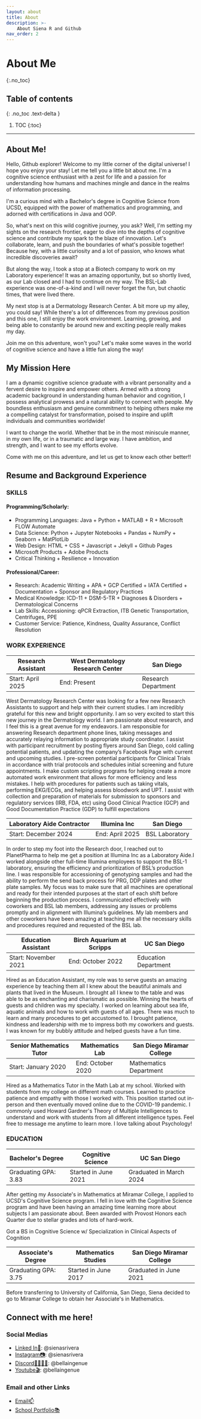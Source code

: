 ```yaml
---
layout: about
title: About
description: >-
    About Siena R and Github
nav_order: 2
---
```


# About Me
{:.no_toc}

## Table of contents
{: .no_toc .text-delta }

1. TOC
{:toc}

---


## About Me!

Hello, Github explorer! Welcome to my little corner of the digital universe! I hope you enjoy your stay! Let me tell you a little bit about me. I'm a cognitive science enthusiast with a zest for life and a passion for understanding how humans and machines mingle and dance in the realms of information processing.

I'm a curious mind with a Bachelor's degree in Cognitive Science from UCSD, equipped with the power of mathematics and programming, and adorned with certifications in Java and OOP.

So, what's next on this wild cognitive journey, you ask? Well, I'm setting my sights on the research frontier, eager to dive into the depths of cognitive science and contribute my spark to the blaze of innovation. Let's collaborate, learn, and push the boundaries of what's possible together! Because hey, with a little curiosity and a lot of passion, who knows what incredible discoveries await?

But along the way, I took a stop at a Biotech company to work on my Laboratory experience! It was an amazing opportunity, but so shortly lived, as our Lab closed and I had to continue on my way. The BSL-Lab experience was one-of-a-kind and I will never forget the fun, but chaotic times, that were lived there.

My next stop is at a Dermatology Research Center. A bit more up my alley, you could say! While there's a lot of differences from my previous position and this one, I still enjoy the work environment. Learning, growing, and being able to constantly be around new and exciting people really makes my day.

Join me on this adventure, won't you? Let's make some waves in the world of cognitive science and have a little fun along the way!

## My Mission Here

I am a dynamic cognitive science graduate with a vibrant personality and a fervent desire to inspire and empower others. Armed with a strong academic background in understanding human behavior and cognition, I possess analytical prowess and a natural ability to connect with people. My boundless enthusiasm and genuine commitment to helping others make me a compelling catalyst for transformation, poised to inspire and uplift individuals and communities worldwide!

I want to change the world. Whether that be in the most miniscule manner, in my own life, or in a traumatic and large way. I have ambition, and strength, and I want to see my efforts evolve.

Come with me on this adventure, and let us get to know each other better!!

## Resume and Background Experience

### SKILLS

#### Programming/Scholarly:

- Programming Languages: Java + Python + MATLAB + R + Microsoft FLOW Automate
- Data Science: Python + Jupyter Notebooks + Pandas + NumPy + Seaborn + MatPlotLib
- Web Design: HTML + CSS + Javascript + Jekyll + Github Pages
- Microsoft Products + Adobe Products
- Critical Thinking + Resilience + Innovation

#### Professional/Career:

- Research: Academic Writing + APA + GCP Certified + IATA Certified + Documentation + Sponsor and Regulatory Practices
- Medical Knowledge: ICD-11 + DSM-5-TR + Diagnoses & Disorders + Dermatological Concerns
- Lab Skills: Accessioning: qPCR Extraction, ITB Genetic Transportation, Centrifuges, PPE
- Customer Service: Patience, Kindness, Quality Assurance, Conflict Resolution

### WORK EXPERIENCE

| Research Assistant |  West Dermatology Research Center | San Diego |
| --- | --- | --- |
| Start: April 2025 | End: Present | Research Department |

West Dermatology Research Center was looking for a few new Research Assistants to support and help with their current studies. I am incredibly grateful for this new and bright opportunity. I am so very excited to start this new journey in the Dermatology world. I am passionate about research, and I feel this is a great avenue for my endeavors. I am responsible for answering Research department phone lines, taking messages and accurately relaying information to appropriate study coordinator. I assist with participant recruitment by posting flyers around San Diego, cold calling potential patients, and updating the company’s Facebook Page with current and upcoming studies. I pre-screen potential participants for Clinical Trials in accordance with trial protocols and schedules initial screening and future appointments. I make custom scripting programs for helping create a more automated work environment that allows for more efficiency and less mistakes. I help with procedures for patients such as taking vitals, performing EKG/ECGs, and helping assess bloodwork and UPT. I assist with collection and preparation of materials for submission to sponsors and regulatory services (IRB, FDA, etc) using Good Clinical Practice (GCP) and Good Documentation Practice (GDP) to fulfill expectations

| Laboratory Aide Contractor |  Illumina Inc | San Diego |
| --- | --- | --- |
| Start: December 2024 | End: April 2025 | BSL Laboratory |

In order to step my foot into the Research door, I reached out to PlanetPharma to help me get a position at Illumina Inc as a Laboratory Aide.I worked alongside other full-time Illumina employees to support the BSL-1 laboratory, ensuring the efficiency and prioritization of BSL’s production line. I was responsible for accessioning of genotyping samples and had the ability to perform the send back process for PRG, DDP plates and other plate samples. My focus was to make sure that all machines are operational and ready for their intended purposes at the start of each shift before beginning the production process. I communicated effectively with coworkers and BSL lab members, addressing any issues or problems promptly and in alignment with Illumina’s guidelines. My lab members and other coworkers have been amazing at teaching me all the necessary skills and procedures required and requested of the BSL lab.

| Education Assistant |  Birch Aquarium at Scripps | UC San Diego |
| --- | --- | --- |
| Start: November 2021 | End: October 2022 | Education Department |

Hired as an Education Assistant, my role was to serve guests an amazing experience by teaching them all I knew about the beautiful animals and plants that lived in the Museum. I brought all I knew to the table and was able to be as enchanting and charismatic as possible. Winning the hearts of guests and children was my specialty. I worked on learning about sea life, aquatic animals and how to work with guests of all ages. There was much to learn and many procedures to get accustomed to.  I brought patience, kindness and leadership with me to impress both my coworkers and guests. I was known for my bubbly attitude and helped guests have a fun time.

| Senior Mathematics Tutor | Mathematics Lab | San Diego Miramar College  |
| --- | --- | --- |
| Start: January 2020 | End: October 2020  | Mathematics Department |

Hired as a Mathematics Tutor in the Math Lab at my school. Worked with students from my college on different math courses. Learned to practice patience and empathy with those I worked with. This position started out in-person and then eventually moved online due to the COVID-19 pandemic. I commonly used Howard Gardner's Theory of Multiple Intelligences to understand and work with students from all different intelligence types. Feel free to message me anytime to learn more. I love talking about Psychology!

### EDUCATION

| Bachelor's Degree | Cognitive Science | UC San Diego |
| --- | --- | --- |
| Graduating GPA: 3.83 | Started in June 2021 | Graduated in March 2024  |

After getting my Associate's in Mathematics at Miramar College, I applied to UCSD's Cognitive Science program. I fell in love with the Cognitive Science program and have been having an amazing time learning more about subjects I am passionate about. Been awarded with Provost Honors each Quarter due to stellar grades and lots of hard-work.

Got a BS in Cognitive Science w/ Specialization in Clinical Aspects of Cognition

| Associate's Degree | Mathematics Studies | San Diego Miramar College  |
| --- | --- | --- |
| Graduating GPA: 3.75 | Started in June 2017 | Graduated in June 2021  |

Before transferring to University of California, San Diego, Siena decided to go to Miramar College to obtain her Associate's in Mathematics. 


## Connect with me here!

### Social Medias
- [Linked In📖](https://www.linkedin.com/in/sienasrivera/): @sienasrivera
- [Instagram📷](https://www.instagram.com/sienasrivera/): @sienasrivera
- [Discord👨‍👨‍👧‍👧](https://www.discord.app/): @bellaingenue
- [Youtube🎬](https://www.youtube.com/channel/bellaingenue): @bellaingenue

### Email and other Links
- [Email📫](mailto:sienasrivera@gmail.com)
- [School Portfolio📚](https://www.sienasrivera.website/home)